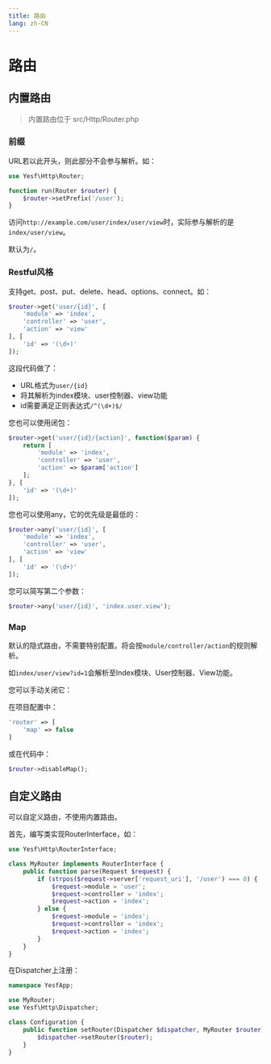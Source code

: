 ```yaml
---
title: 路由
lang: zh-CN
---
```


# 路由

## 内置路由

> 内置路由位于 src/Http/Router.php

### 前缀

URL若以此开头，则此部分不会参与解析。如：

```php
use Yesf\Http\Router;

function run(Router $router) {
	$router->setPrefix('/user');
}
```

访问`http://example.com/user/index/user/view`时，实际参与解析的是`index/user/view`。

默认为`/`。

### Restful风格

支持get、post、put、delete、head、options、connect。如：

```php
$router->get('user/{id}', [
	'module' => 'index',
	'controller' => 'user',
	'action' => 'view'
], [
	'id' => '(\d+)'
]);
```

这段代码做了：

* URL格式为`user/{id}`
* 将其解析为index模块、user控制器、view功能
* id需要满足正则表达式`/^(\d+)$/`

您也可以使用闭包：

```php
$router->get('user/{id}/{action}', function($param) {
	return [
		'module' => 'index',
		'controller' => 'user',
		'action' => $param['action']
	];
}, [
	'id' => '(\d+)'
]);
```

您也可以使用any，它的优先级是最低的：

```php
$router->any('user/{id}', [
	'module' => 'index',
	'controller' => 'user',
	'action' => 'view'
], [
	'id' => '(\d+)'
]);
```

您可以简写第二个参数：

```php
$router->any('user/{id}', 'index.user.view');
```

### Map

默认的隐式路由，不需要特别配置。将会按`module/controller/action`的规则解析。

如`index/user/view?id=1`会解析至Index模块、User控制器、View功能。

您可以手动关闭它：

在项目配置中：

```php
'router' => [
	'map' => false
]
```

或在代码中：

```php
$router->disableMap();
```

## 自定义路由

可以自定义路由，不使用内置路由。

首先，编写类实现RouterInterface，如：

```php
use Yesf\Http\RouterInterface;

class MyRouter implements RouterInterface {
	public function parse(Request $request) {
		if (strpos($request->server['request_uri'], '/user') === 0) {
			$request->module = 'user';
			$request->controller = 'index';
			$request->action = 'index';
		} else {
			$request->module = 'index';
			$request->controller = 'index';
			$request->action = 'index';
		}
	}
}
```

在Dispatcher上注册：

```php
namespace YesfApp;

use MyRouter;
use Yesf\Http\Dispatcher;

class Configuration {
	public function setRouter(Dispatcher $dispatcher, MyRouter $router) {
		$dispatcher->setRouter($router);
	}
}
```